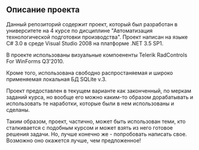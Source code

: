## Описание проекта

Данный репозиторий содержит проект, который был разработан в университете на 4 курсе по дисциплине "Автоматизация технологической подготовки производства".
Проект написан на языке C# 3.0 в среде Visual Studio 2008 на платформе .NET 3.5 SP1.

В проекте использованы визуальные компоененты Telerik RadControls For WinForms Q3'2010.

Кроме того, использована свободно распростаняемая и широко применяемая локальная БД SQLite v.3.

Проект предоставлен в текущем варианте как законченный, по меркам заданий курса, но вообще его можно каким-то образом дорабатывать и использовать те наработки, которые были в нем использованы и сделаны.

Таким образом, проект, частично, может быть использован теми, кто сталкивается с подобным курсом и может взять из него готовое решения задачи. Но, лучше конечно же - попробовать написать свое. Возможно оно окажется лучше, чем предложенное!

